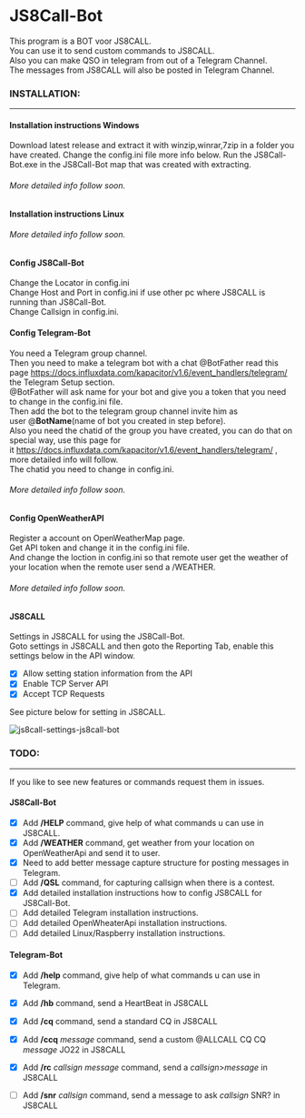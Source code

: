 # JS8Call-Bot
This program is a BOT voor JS8CALL.<br> 
You can use it to send custom commands to JS8CALL.<br>
Also you can make QSO in telegram from out of a Telegram Channel.<br>
The messages from JS8CALL will also be posted in Telegram Channel.<br>


### INSTALLATION:
---

#### Installation instructions Windows

Download latest release and extract it with winzip,winrar,7zip in a folder you have created.
Change the config.ini file more info below.
Run the JS8Call-Bot.exe in the JS8Call-Bot map that was created with extracting.

###### More detailed info follow soon.


#### Installation instructions Linux

###### More detailed info follow soon.


#### Config JS8Call-Bot

Change the Locator in config.ini<br>
Change Host and Port in config.ini if use other pc where JS8CALL is running than JS8Call-Bot.<br>
Change Callsign in config.ini.<br>


#### Config Telegram-Bot

You need a Telegram group channel.<br>
Then you need to make a telegram bot with a chat @BotFather read this<br> 
page https://docs.influxdata.com/kapacitor/v1.6/event_handlers/telegram/ the Telegram Setup section.<br>
@BotFather will ask name for your bot and give you a token that you need to change in the config.ini file.<br>
Then add the bot to the telegram group channel invite him as<br>
user @**BotName**(name of bot you created in step before).<br>
Also you need the chatid of the group you have created, you can do that on special way, use this page for<br> 
it https://docs.influxdata.com/kapacitor/v1.6/event_handlers/telegram/ , more detailed info will follow.<br>
The chatid you need to change in config.ini.<br>

###### More detailed info follow soon.


#### Config OpenWeatherAPI

Register a account on OpenWeatherMap page.<br>
Get API token and change it in the config.ini file.<br>
And change the loction in config.ini so that remote user get the weather of your location when the remote user send a /WEATHER.<br>

###### More detailed info follow soon.


#### JS8CALL 

Settings in JS8CALL for using the JS8Call-Bot.<br>
Goto settings in JS8CALL and then goto the Reporting Tab, enable this settings below in the API window.<br>

- [x] Allow setting station information from the API
- [x] Enable TCP Server API
- [x] Accept TCP Requests

See picture below for setting in JS8CALL.<br>

![js8call-settings-js8call-bot](https://user-images.githubusercontent.com/60797474/199588064-5dd681f6-984e-4e30-874b-0bb7659e6045.png)


### TODO:
---

If you like to see new features or commands request them in issues.<br>


#### JS8Call-Bot

- [x] Add **/HELP** command, give help of what commands u can use in JS8CALL. 
- [x] Add **/WEATHER** command, get weather from your location on OpenWeatherApi and send it to user.
- [x] Need to add better message capture structure for posting messages in Telegram.
- [ ] Add **/QSL** command, for capturing callsign when there is a contest.
- [x] Add detailed installation instructions how to config JS8CALL for JS8Call-Bot.
- [ ] Add detailed Telegram installation instructions.
- [ ] Add detailed OpenWheaterApi installation instructions.
- [ ] Add detailed Linux/Raspberry installation instructions.

#### Telegram-Bot

- [x] Add **/help** command, give help of what commands u can use in Telegram.
- [x] Add **/hb** command, send a HeartBeat in JS8CALL
- [x] Add **/cq** command, send a standard CQ in JS8CALL
- [x] Add **/ccq** *message* command, send a custom @ALLCALL CQ CQ *message* JO22 in JS8CALL
- [x] Add **/rc** *callsign* *message* command, send a *callsign*>*message* in JS8CALL
- [ ] Add **/snr** *callsign* command, send a message to ask *callsign* SNR? in JS8CALL



